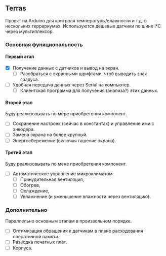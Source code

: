 ## Terras

Проект на Arduino для контроля температуры/влажности и т.д. в нескольких террариумах. Используются дешевые датчики по шине I²C через мультиплексор.

### Основная функциональность

#### Первый этап

- [x] Получение данных с датчиков и вывод на экран.
  - [ ] Разобраться с экранными шрифтами, чтоб выводить знак градуса.
- [ ] Удобная передача данных через Serial на компьютер.
  - [ ] Клиентская программа для получения (анализа?) этих данных.

#### Второй этап

Буду реализовывать по мере приобретения компонент.

- [ ] Сохранение настроек (сейчас в константах) и управление ими с энкодера.
- [ ] Замена экрана на более крупный.
- [ ] Энергосбережение (включая гашение экрана).

#### Третий этап

Буду реализовывать по мене приобретения компонент.

- [ ] Автоматическое управление микроклиматом:
  - [ ] Принудительная вентиляция,
  - [ ] Обогрев,
  - [ ] Охлаждение,
  - [ ] Увлажнение (и уменьшение влажности через вентиляцию).

### Дополнительно

Параллельно основным этапам в произвольном порядке.

- [ ] Оптимизация обращения к датчикам в плане расходования оперативной памяти.
- [ ] Разводка печатных плат.
- [ ] Корпуса.
